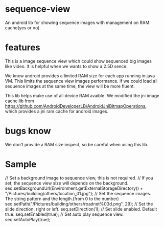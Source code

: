 sequence-view
=============

An android lib for showing sequence images with management on RAM cache(yes or no).

features
=============
This is a image sequence view which could show sequenced big images like video. It is helpful when we wants to show a 2.5D sence.

We know android provides a limited RAM size for each app running in java VM. This limits the sequence view images performance. If we could load all sequence images at the same time, the view will be more fluent.

This lib helps make use of all device RAM avaible. We modified the jni image cache lib from https://github.com/AndroidDeveloperLB/AndroidJniBitmapOperations, which provides a jni ram cache for android images.

bugs know
=============
We don't provide a RAM size inspect, so be careful when using this lib.

Sample
=============
// Set a background image to sequence view, this is not required.
// If you set, the sequence view size will depends on the background.
seq.setBackgroundUrl(Environment.getExternalStorageDirectory()
				+ "/Pictures/building/others/location_01.jpg");
// Set the sequence images. The string pattern and the length.(from 0 to the number)
seq.setPath("/Pictures/building/others/roadnet%03d.png", 29);
// Set the slide direction, right or left.
seq.setDirection(1);
// Set slide enabled. Default true.
seq.setEnabled(true);
// Set auto play sequence view.
seq.setAutoPlay(true);
